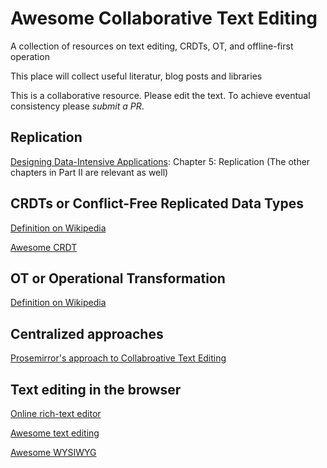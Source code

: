 # Awesome Collaborative Text Editing

A collection of resources on text editing, CRDTs, OT, and offline-first operation

This place will collect useful literatur, blog posts and libraries

This is a collaborative resource. Please edit the text. To achieve eventual consistency please _submit a PR_.

## Replication

[Designing Data-Intensive Applications](https://www.oreilly.com/library/view/designing-data-intensive-applications/9781491903063/): Chapter 5: Replication (The other chapters in Part II are relevant as well)

## CRDTs or Conflict-Free Replicated Data Types

[Definition on Wikipedia](https://en.wikipedia.org/wiki/Conflict-free_replicated_data_type)

[Awesome CRDT](https://github.com/alangibson/awesome-crdt)

## OT or Operational Transformation

[Definition on Wikipedia](https://en.wikipedia.org/wiki/Operational_transformation)

## Centralized approaches

[Prosemirror's approach to Collabroative Text Editing](http://marijnhaverbeke.nl/blog/collaborative-editing.html)

## Text editing in the browser

[Online rich-text editor](https://en.wikipedia.org/wiki/Online_rich-text_editor)

[Awesome text editing](https://github.com/dok/awesome-text-editing)

[Awesome WYSIWYG](https://github.com/JefMari/awesome-wysiwyg)
